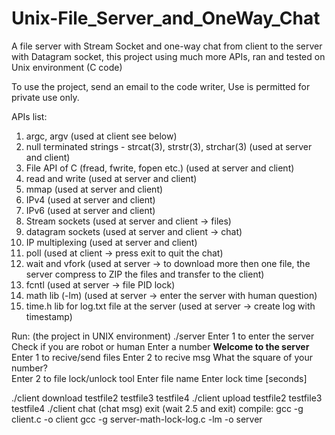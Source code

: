 # Unix-File_Server_and_OneWay_Chat
A file server with Stream Socket and one-way chat from client to the server with Datagram socket, this project using much more APIs, ran and tested on Unix environment (C code)

To use the project, send an email to the code writer,
Use is permitted for private use only.

APIs list:

1.	argc, argv (used at client see below)
2.  null terminated strings - strcat(3), strstr(3), strchar(3) (used at server and client)
3.	File API of C (fread, fwrite, fopen etc.) (used at server and client)
4.  read and write (used at server and client)
5.	mmap (used at server and client)
6.	IPv4 (used at server and client)
7.	IPv6 (used at server and client)
8.	Stream sockets (used at server and client -> files)
9.	datagram sockets (used at server and client -> chat)
10.	IP multiplexing (used at server and client)
11.	poll (used at client -> press exit to quit the chat)
12. wait and vfork (used at server -> to download more then one file, the server compress to ZIP the files and transfer to the client)
13. fcntl (used at server -> file PID lock)
14. math lib (-lm) (used at server -> enter the server with human question)
15. time.h lib for log.txt file at the server (used at server -> create log with timestamp)

Run: (the project in UNIX environment)
./server
  Enter 1 to enter the server
    Check if you are robot or human
    Enter a number
      ************Welcome to the server************
      Enter 1 to recive/send files
      Enter 2 to recive msg
    What the square of your number?  
  Enter 2 to file lock/unlock tool
    Enter file name
      Enter lock time [seconds]
      
./client download testfile2 testfile3 testfile4
./client upload testfile2 testfile3 testfile4
./client chat
  (chat msg)
  exit (wait 2.5 and exit)
compile:
gcc -g client.c -o client
gcc -g server-math-lock-log.c -lm -o server


